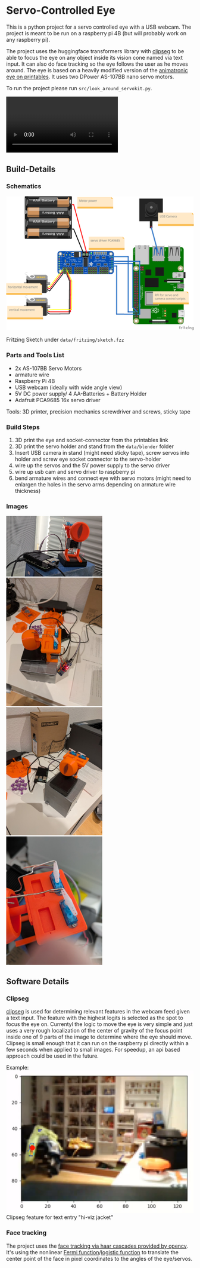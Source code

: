 # Servo-Controlled Eye

This is a python project for a servo controlled eye with a USB webcam. The project is meant to be run on a raspberry pi 4B (but will probably work on any raspberry pi).

The project uses the huggingface transformers library with [clipseg](https://huggingface.co/docs/transformers/model_doc/clipseg) to be able to focus the eye on any object inside its vision cone named via text input.
It can also do face tracking so the eye follows the user as he moves around.
The eye is based on a heavily modified version of the [animatronic eye on printables](https://www.printables.com/model/278169-animatronic-eye). It uses two DPower AS-107BB nano servo motors.

To run the project please run `src/look_around_servokit.py`.

![Video](data/video/demo.mp4)


## Build-Details

### Schematics

<img src="data/fritzing/schematic.png" width="768">

Fritzing Sketch under `data/fritzing/sketch.fzz`

### Parts and Tools List

* 2x AS-107BB Servo Motors
* armature wire
* Raspberry Pi 4B
* USB webcam (ideally with wide angle view)
* 5V DC power supply/ 4 AA-Batteries + Battery Holder
* Adafruit PCA9685 16x servo driver

Tools:
3D printer, precision mechanics screwdriver and screws, sticky tape

### Build Steps
1. 3D print the eye and socket-connector from the printables link
2. 3D print the servo holder and stand from the `data/blender` folder
3. Insert USB camera in stand (might need sticky tape), screw servos into holder and screw eye socket connector to the servo-holder
4. wire up the servos and the 5V power supply to the servo driver
5. wire up usb cam and servo driver to raspberry pi
6. bend armature wires and connect eye with servo motors (might need to enlargen the holes in the servo arms depending on armature wire thickness)


### Images

<img src="data/picture/image_01.png" width="258">
<img src="data/picture/image_02.png" width="258">
<img src="data/picture/image_03.png" width="258">
<img src="data/picture/image_04.png" width="258">

## Software Details

### Clipseg
[clipseg](https://huggingface.co/docs/transformers/model_doc/clipseg) is used for determining relevant features in the webcam feed given a text input.
The feature with the highest logits is selected as the spot to focus the eye on.
Currentyl the logic to move the eye is very simple and just uses a very rough localization of the center of gravity of the focus point inside one of 9 parts of the image to determine where the eye should move.
Clipseg is small enough that it can run on the raspberry pi directly within a few seconds when applied to small images. For speedup, an api based approach could be used in the future.

Example:  
<img src="data/picture/clipseg_hiviz_jacket_example.png" width="512">  
Clipseg feature for text entry "hi-viz jacket"


### Face tracking

The project uses the [face tracking via haar cascades provided by opencv](https://docs.opencv.org/4.x/d2/d99/tutorial_js_face_detection.html). It's using the nonlinear [Fermi function](https://en.wikipedia.org/wiki/Fermi%E2%80%93Dirac_statistics)/[logistic function](https://en.wikipedia.org/wiki/Logistic_function) to translate the center point of the face in pixel coordinates to the angles of the eye/servos.
